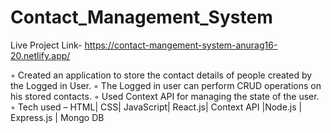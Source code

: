 # Contact_Management_System

Live Project Link- https://contact-mangement-system-anurag16-20.netlify.app/

◦	Created an application to store the contact details of people created by the Logged in User.
◦	The Logged in user can perform CRUD operations on his stored contacts.
◦	Used Context API for managing the state of the user.
◦	Tech used – HTML| CSS| JavaScript| React.js| Context API |Node.js | Express.js | Mongo DB
